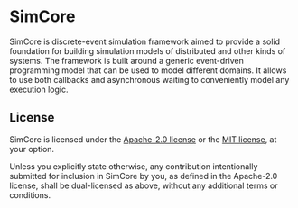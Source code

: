 # SimCore

SimCore is discrete-event simulation framework aimed to provide a solid foundation for building simulation models of
distributed and other kinds of systems. The framework is built around a generic event-driven programming model that can
be used to model different domains. It allows to use both callbacks and asynchronous waiting to conveniently model any
execution logic.

## License

SimCore is licensed under the [Apache-2.0 license](LICENSE-APACHE) or the [MIT license](LICENSE-MIT), at your option.

Unless you explicitly state otherwise, any contribution intentionally submitted for inclusion in SimCore by you, as
defined in the Apache-2.0 license, shall be dual-licensed as above, without any additional terms or conditions.
